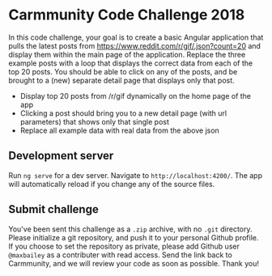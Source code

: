 # Carmmunity Code Challenge 2018

In this code challenge, your goal is to create a basic Angular application that pulls the latest posts from https://www.reddit.com/r/gif/.json?count=20 and display them within the main page of the application. Replace the three example posts with a loop that displays the correct data from each of the top 20 posts. You should be able to click on any of the posts, and be brought to a (new) separate detail page that displays only that post.

- Display top 20 posts from /r/gif dynamically on the home page of the app
- Clicking a post should bring you to a new detail page (with url parameters) that shows only that single post
- Replace all example data with real data from the above json

## Development server

Run `ng serve` for a dev server. Navigate to `http://localhost:4200/`. The app will automatically reload if you change any of the source files.

## Submit challenge

You've been sent this challenge as a `.zip` archive, with no `.git` directory. Please initialize a git repository, and push it to your personal Github profile. If you choose to set the repository as private, please add Github user `@maxbailey` as a contributer with read access. Send the link back to Carmmunity, and we will review your code as soon as possible. Thank you!
